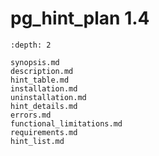 # pg_hint_plan 1.4

```{contents} Table of Contents
:depth: 2
```

```{toctree}
synopsis.md
description.md
hint_table.md
installation.md
uninstallation.md
hint_details.md
errors.md
functional_limitations.md
requirements.md
hint_list.md
```
